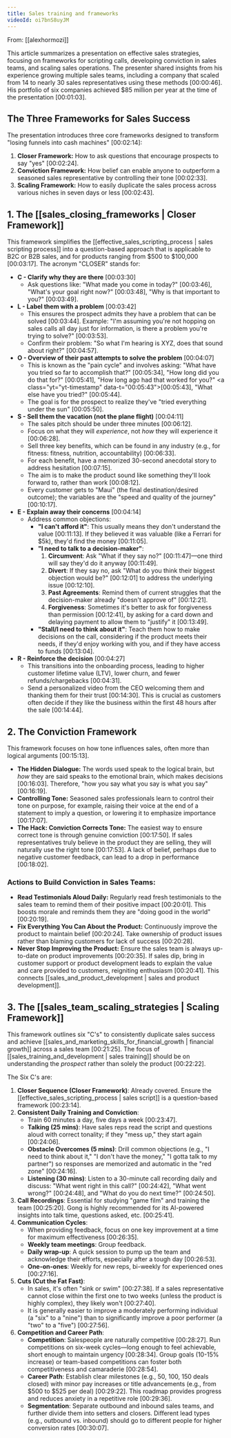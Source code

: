 ```yaml
---
title: Sales training and frameworks
videoId: oi7bnS8uyJM
---
```


From: [[alexhormozi]] <br/> 

This article summarizes a presentation on effective sales strategies, focusing on frameworks for scripting calls, developing conviction in sales teams, and scaling sales operations. The presenter shared insights from his experience growing multiple sales teams, including a company that scaled from 14 to nearly 30 sales representatives using these methods <a class="yt-timestamp" data-t="00:00:46">[00:00:46]</a>. His portfolio of six companies achieved $85 million per year at the time of the presentation <a class="yt-timestamp" data-t="00:01:03">[00:01:03]</a>.

## The Three Frameworks for Sales Success
The presentation introduces three core frameworks designed to transform "losing funnels into cash machines" <a class="yt-timestamp" data-t="00:02:14">[00:02:14]</a>:
1.  **Closer Framework:** How to ask questions that encourage prospects to say "yes" <a class="yt-timestamp" data-t="00:02:24">[00:02:24]</a>.
2.  **Conviction Framework:** How belief can enable anyone to outperform a seasoned sales representative by controlling their tone <a class="yt-timestamp" data-t="00:02:33">[00:02:33]</a>.
3.  **Scaling Framework:** How to easily duplicate the sales process across various niches in seven days or less <a class="yt-timestamp" data-t="00:02:43">[00:02:43]</a>.

## 1. The [[sales_closing_frameworks | Closer Framework]]
This framework simplifies the [[effective_sales_scripting_process | sales scripting process]] into a question-based approach that is applicable to B2C or B2B sales, and for products ranging from $500 to $100,000 <a class="yt-timestamp" data-t="00:03:17">[00:03:17]</a>. The acronym "CLOSER" stands for:

*   **C - Clarify why they are there** <a class="yt-timestamp" data-t="00:03:30">[00:03:30]</a>
    *   Ask questions like: "What made you come in today?" <a class="yt-timestamp" data-t="00:03:46">[00:03:46]</a>, "What's your goal right now?" <a class="yt-timestamp" data-t="00:03:48">[00:03:48]</a>, "Why is that important to you?" <a class="yt-timestamp" data-t="00:03:49">[00:03:49]</a>.
*   **L - Label them with a problem** <a class="yt-timestamp" data-t="00:03:42">[00:03:42]</a>
    *   This ensures the prospect admits they have a problem that can be solved <a class="yt-timestamp" data-t="00:03:44">[00:03:44]</a>. Example: "I'm assuming you're not hopping on sales calls all day just for information, is there a problem you're trying to solve?" <a class="yt-timestamp" data-t="00:03:53">[00:03:53]</a>.
    *   Confirm their problem: "So what I'm hearing is XYZ, does that sound about right?" <a class="yt-timestamp" data-t="00:04:57">[00:04:57]</a>.
*   **O - Overview of their past attempts to solve the problem** <a class="yt-timestamp" data-t="00:04:07">[00:04:07]</a>
    *   This is known as the "pain cycle" and involves asking: "What have you tried so far to accomplish that?" <a class="yt-timestamp" data-t="00:05:34">[00:05:34]</a>, "How long did you do that for?" <a class="yt-timestamp" data-t="00:05:41">[00:05:41]</a>, "How long ago had that worked for you?" <a class="yt="yt-timestamp" data-t="00:05:43">[00:05:43]</a>, "What else have you tried?" <a class="yt-timestamp" data-t="00:05:44">[00:05:44]</a>.
    *   The goal is for the prospect to realize they've "tried everything under the sun" <a class="yt-timestamp" data-t="00:05:50">[00:05:50]</a>.
*   **S - Sell them the vacation (not the plane flight)** <a class="yt-timestamp" data-t="00:04:11">[00:04:11]</a>
    *   The sales pitch should be under three minutes <a class="yt-timestamp" data-t="00:06:12">[00:06:12]</a>.
    *   Focus on what they will *experience*, not *how* they will experience it <a class="yt-timestamp" data-t="00:06:28">[00:06:28]</a>.
    *   Sell three key benefits, which can be found in any industry (e.g., for fitness: fitness, nutrition, accountability) <a class="yt-timestamp" data-t="00:06:33">[00:06:33]</a>.
    *   For each benefit, have a memorized 30-second anecdotal story to address hesitation <a class="yt-timestamp" data-t="00:07:15">[00:07:15]</a>.
    *   The aim is to make the product sound like something they'll look forward to, rather than work <a class="yt-timestamp" data-t="00:08:12">[00:08:12]</a>.
    *   Every customer gets to "Maui" (the final destination/desired outcome); the variables are the "speed and quality of the journey" <a class="yt-timestamp" data-t="00:10:17">[00:10:17]</a>.
*   **E - Explain away their concerns** <a class="yt-timestamp" data-t="00:04:14">[00:04:14]</a>
    *   Address common objections:
        *   **"I can't afford it"**: This usually means they don't understand the value <a class="yt-timestamp" data-t="00:11:13">[00:11:13]</a>. If they believed it was valuable (like a Ferrari for $5k), they'd find the money <a class="yt-timestamp" data-t="00:11:05">[00:11:05]</a>.
        *   **"I need to talk to a decision-maker"**:
            1.  **Circumvent**: Ask "What if they say no?" <a class="yt-timestamp" data-t="00:11:47">[00:11:47]</a>—one third will say they'd do it anyway <a class="yt-timestamp" data-t="00:11:49">[00:11:49]</a>.
            2.  **Divert**: If they say no, ask "What do you think their biggest objection would be?" <a class="yt-timestamp" data-t="00:12:01">[00:12:01]</a> to address the underlying issue <a class="yt-timestamp" data-t="00:12:10">[00:12:10]</a>.
            3.  **Past Agreements**: Remind them of current struggles that the decision-maker already "doesn't approve of" <a class="yt-timestamp" data-t="00:12:21">[00:12:21]</a>.
            4.  **Forgiveness**: Sometimes it's better to ask for forgiveness than permission <a class="yt-timestamp" data-t="00:12:41">[00:12:41]</a>, by asking for a card down and delaying payment to allow them to "justify" it <a class="yt-timestamp" data-t="00:13:49">[00:13:49]</a>.
        *   **"Stall/I need to think about it"**: Teach them how to make decisions on the call, considering if the product meets their needs, if they'd enjoy working with you, and if they have access to funds <a class="yt-timestamp" data-t="00:13:04">[00:13:04]</a>.
*   **R - Reinforce the decision** <a class="yt-timestamp" data-t="00:04:27">[00:04:27]</a>
    *   This transitions into the onboarding process, leading to higher customer lifetime value (LTV), lower churn, and fewer refunds/chargebacks <a class="yt-timestamp" data-t="00:04:31">[00:04:31]</a>.
    *   Send a personalized video from the CEO welcoming them and thanking them for their trust <a class="yt-timestamp" data-t="00:14:30">[00:14:30]</a>. This is crucial as customers often decide if they like the business within the first 48 hours after the sale <a class="yt-timestamp" data-t="00:14:44">[00:14:44]</a>.

## 2. The Conviction Framework
This framework focuses on how tone influences sales, often more than logical arguments <a class="yt-timestamp" data-t="00:15:13">[00:15:13]</a>.

*   **The Hidden Dialogue:** The words used speak to the logical brain, but *how* they are said speaks to the emotional brain, which makes decisions <a class="yt-timestamp" data-t="00:16:03">[00:16:03]</a>. Therefore, "how you say what you say is what you say" <a class="yt-timestamp" data-t="00:16:19">[00:16:19]</a>.
*   **Controlling Tone:** Seasoned sales professionals learn to control their tone on purpose, for example, raising their voice at the end of a statement to imply a question, or lowering it to emphasize importance <a class="yt-timestamp" data-t="00:17:07">[00:17:07]</a>.
*   **The Hack: Conviction Corrects Tone:** The easiest way to ensure correct tone is through genuine conviction <a class="yt-timestamp" data-t="00:17:50">[00:17:50]</a>. If sales representatives truly believe in the product they are selling, they will naturally use the right tone <a class="yt-timestamp" data-t="00:17:53">[00:17:53]</a>. A lack of belief, perhaps due to negative customer feedback, can lead to a drop in performance <a class="yt-timestamp" data-t="00:18:02">[00:18:02]</a>.

### Actions to Build Conviction in Sales Teams:
*   **Read Testimonials Aloud Daily:** Regularly read fresh testimonials to the sales team to remind them of their positive impact <a class="yt-timestamp" data-t="00:20:01">[00:20:01]</a>. This boosts morale and reminds them they are "doing good in the world" <a class="yt-timestamp" data-t="00:20:19">[00:20:19]</a>.
*   **Fix Everything You Can About the Product:** Continuously improve the product to maintain belief <a class="yt-timestamp" data-t="00:20:24">[00:20:24]</a>. Take ownership of product issues rather than blaming customers for lack of success <a class="yt-timestamp" data-t="00:20:28">[00:20:28]</a>.
*   **Never Stop Improving the Product:** Ensure the sales team is always up-to-date on product improvements <a class="yt-timestamp" data-t="00:20:35">[00:20:35]</a>. If sales dip, bring in customer support or product development leads to explain the value and care provided to customers, reigniting enthusiasm <a class="yt-timestamp" data-t="00:20:41">[00:20:41]</a>. This connects [[sales_and_product_development | sales and product development]].

## 3. The [[sales_team_scaling_strategies | Scaling Framework]]
This framework outlines six "C's" to consistently duplicate sales success and achieve [[sales_and_marketing_skills_for_financial_growth | financial growth]] across a sales team <a class="yt-timestamp" data-t="00:21:25">[00:21:25]</a>. The focus of [[sales_training_and_development | sales training]] should be on understanding the *prospect* rather than solely the product <a class="yt-timestamp" data-t="00:22:22">[00:22:22]</a>.

The Six C's are:
1.  **Closer Sequence (Closer Framework)**: Already covered. Ensure the [[effective_sales_scripting_process | sales script]] is a question-based framework <a class="yt-timestamp" data-t="00:23:14">[00:23:14]</a>.
2.  **Consistent Daily Training and Conviction**:
    *   Train 60 minutes a day, five days a week <a class="yt-timestamp" data-t="00:23:47">[00:23:47]</a>.
    *   **Talking (25 mins)**: Have sales reps read the script and questions aloud with correct tonality; if they "mess up," they start again <a class="yt-timestamp" data-t="00:24:06">[00:24:06]</a>.
    *   **Obstacle Overcomes (5 mins)**: Drill common objections (e.g., "I need to think about it," "I don't have the money," "I gotta talk to my partner") so responses are memorized and automatic in the "red zone" <a class="yt-timestamp" data-t="00:24:16">[00:24:16]</a>.
    *   **Listening (30 mins)**: Listen to a 30-minute call recording daily and discuss: "What went right in this call?" <a class="yt-timestamp" data-t="00:24:42">[00:24:42]</a>, "What went wrong?" <a class="yt-timestamp" data-t="00:24:48">[00:24:48]</a>, and "What do you do next time?" <a class="yt-timestamp" data-t="00:24:50">[00:24:50]</a>.
3.  **Call Recordings**: Essential for studying "game film" and training the team <a class="yt-timestamp" data-t="00:25:20">[00:25:20]</a>. Gong is highly recommended for its AI-powered insights into talk time, questions asked, etc. <a class="yt-timestamp" data-t="00:25:41">[00:25:41]</a>.
4.  **Communication Cycles**:
    *   When providing feedback, focus on one key improvement at a time for maximum effectiveness <a class="yt-timestamp" data-t="00:26:35">[00:26:35]</a>.
    *   **Weekly team meetings**: Group feedback.
    *   **Daily wrap-up**: A quick session to pump up the team and acknowledge their efforts, especially after a tough day <a class="yt-timestamp" data-t="00:26:53">[00:26:53]</a>.
    *   **One-on-ones**: Weekly for new reps, bi-weekly for experienced ones <a class="yt-timestamp" data-t="00:27:16">[00:27:16]</a>.
5.  **Cuts (Cut the Fat Fast)**:
    *   In sales, it's often "sink or swim" <a class="yt-timestamp" data-t="00:27:38">[00:27:38]</a>. If a sales representative cannot close within the first one to two weeks (unless the product is highly complex), they likely won't <a class="yt-timestamp" data-t="00:27:40">[00:27:40]</a>.
    *   It is generally easier to improve a moderately performing individual (a "six" to a "nine") than to significantly improve a poor performer (a "two" to a "five") <a class="yt-timestamp" data-t="00:27:56">[00:27:56]</a>.
6.  **Competition and Career Path**:
    *   **Competition**: Salespeople are naturally competitive <a class="yt-timestamp" data-t="00:28:27">[00:28:27]</a>. Run competitions on six-week cycles—long enough to feel achievable, short enough to maintain urgency <a class="yt-timestamp" data-t="00:28:34">[00:28:34]</a>. Group goals (10-15% increase) or team-based competitions can foster both competitiveness and camaraderie <a class="yt-timestamp" data-t="00:28:54">[00:28:54]</a>.
    *   **Career Path**: Establish clear milestones (e.g., 50, 100, 150 deals closed) with minor pay increases or title advancements (e.g., from $500 to $525 per deal) <a class="yt-timestamp" data-t="00:29:22">[00:29:22]</a>. This roadmap provides progress and reduces anxiety in a repetitive role <a class="yt-timestamp" data-t="00:29:36">[00:29:36]</a>.
    *   **Segmentation**: Separate outbound and inbound sales teams, and further divide them into setters and closers. Different lead types (e.g., outbound vs. inbound) should go to different people for higher conversion rates <a class="yt-timestamp" data-t="00:30:07">[00:30:07]</a>.